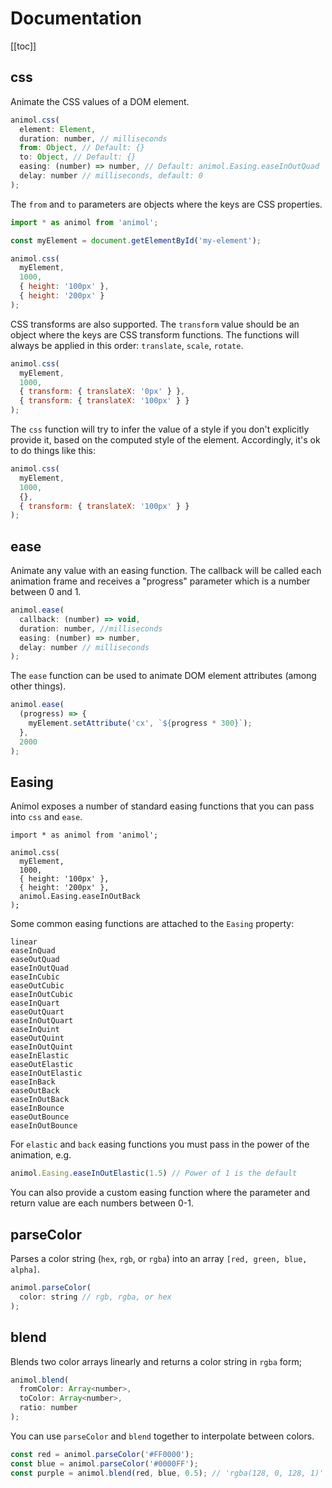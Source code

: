 # Documentation

[[toc]]

## css

Animate the CSS values of a DOM element.

```javascript
animol.css(
  element: Element,
  duration: number, // milliseconds
  from: Object, // Default: {}
  to: Object, // Default: {}
  easing: (number) => number, // Default: animol.Easing.easeInOutQuad
  delay: number // milliseconds, default: 0
);
```

The `from` and `to` parameters are objects where the keys are CSS properties.

```javascript
import * as animol from 'animol';

const myElement = document.getElementById('my-element');

animol.css(
  myElement,
  1000,
  { height: '100px' },
  { height: '200px' }
);
```

CSS transforms are also supported. The `transform` value should be an object where the keys are CSS transform functions. The functions will always be applied in this order: `translate`, `scale`, `rotate`.

```javascript
animol.css(
  myElement,
  1000,
  { transform: { translateX: '0px' } },
  { transform: { translateX: '100px' } }
);
```

The `css` function will try to infer the value of a style if you don't explicitly provide it, based on the computed style of the element. Accordingly, it's ok to do things like this:

```javascript
animol.css(
  myElement,
  1000,
  {},
  { transform: { translateX: '100px' } }
);
```

## ease

Animate any value with an easing function. The callback will be called each animation frame and receives a "progress" parameter which is a number between 0 and 1.

```javascript
animol.ease(
  callback: (number) => void,
  duration: number, //milliseconds
  easing: (number) => number,
  delay: number // milliseconds
);
```

The `ease` function can be used to animate DOM element attributes (among other things).

```javascript
animol.ease(
  (progress) => {
    myElement.setAttribute('cx', `${progress * 300}`);
  },
  2000
);
```

## Easing

Animol exposes a number of standard easing functions that you can pass into `css` and `ease`.

```javascript{8}
import * as animol from 'animol';

animol.css(
  myElement,
  1000,
  { height: '100px' },
  { height: '200px' },
  animol.Easing.easeInOutBack
);
```

Some common easing functions are attached to the `Easing` property:
```
linear
easeInQuad
easeOutQuad
easeInOutQuad
easeInCubic
easeOutCubic
easeInOutCubic
easeInQuart
easeOutQuart
easeInOutQuart
easeInQuint
easeOutQuint
easeInOutQuint
easeInElastic
easeOutElastic
easeInOutElastic
easeInBack
easeOutBack
easeInOutBack
easeInBounce
easeOutBounce
easeInOutBounce
```

For `elastic` and `back` easing functions you must pass in the power of the animation, e.g.
```javascript
animol.Easing.easeInOutElastic(1.5) // Power of 1 is the default
```

You can also provide a custom easing function where the parameter and return value are each numbers between 0-1.

## parseColor

Parses a color string (`hex`, `rgb`, or `rgba`) into an array `[red, green, blue, alpha]`.

```javascript
animol.parseColor(
  color: string // rgb, rgba, or hex
);
```

## blend

Blends two color arrays linearly and returns a color string in `rgba` form;

```javascript
animol.blend(
  fromColor: Array<number>,
  toColor: Array<number>,
  ratio: number
);
```

You can use `parseColor` and `blend` together to interpolate between colors.

```javascript
const red = animol.parseColor('#FF0000');
const blue = animol.parseColor('#0000FF');
const purple = animol.blend(red, blue, 0.5); // 'rgba(128, 0, 128, 1)'
```